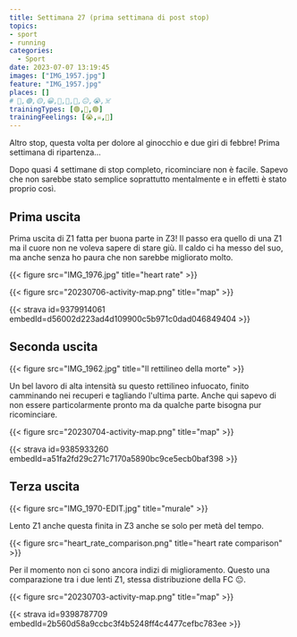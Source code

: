 ```yaml
---
title: Settimana 27 (prima settimana di post stop)
topics:
- sport
- running
categories:
  - Sport
date: 2023-07-07 13:19:45
images: ["IMG_1957.jpg"]
feature: "IMG_1957.jpg"
places: []
# 🔴,🟢,🟡,😀,🙁,🫤,🙂,😐,😭,☠️
trainingTypes: [🟢,🔴,🟢]
trainingFeelings: [😭,☠️,🙁]
---
```

Altro stop, questa volta per dolore al ginocchio e due giri di febbre! Prima settimana di ripartenza...
<!--more--> 

Dopo quasi 4 settimane di stop completo, ricominciare non è facile.
Sapevo che non sarebbe stato semplice soprattutto mentalmente e in effetti è stato proprio così.

## Prima uscita

Prima uscita di Z1 fatta per buona parte in Z3! Il passo era quello di una Z1 ma il cuore non ne voleva sapere di stare giù. Il caldo ci ha messo del suo, ma anche senza ho paura che non sarebbe migliorato molto. 

{{< figure src="IMG_1976.jpg" title="heart rate" >}}

{{< figure src="20230706-activity-map.png" title="map" >}}

{{< strava id=9379914061 embedId=d56002d223ad4d109900c5b971c0dad046849404 >}}

## Seconda uscita

{{< figure src="IMG_1962.jpg" title="Il rettilineo della morte" >}}

Un bel lavoro di alta intensità su questo rettilineo infuocato, finito camminando nei recuperi e tagliando l'ultima parte. Anche qui sapevo di non essere particolarmente pronto ma da qualche parte bisogna pur ricominciare.

{{< figure src="20230704-activity-map.png" title="map" >}}

{{< strava id=9385933260 embedId=a51fa2fd29c271c7170a5890bc9ce5ecb0baf398 >}}

## Terza uscita

{{< figure src="IMG_1970-EDIT.jpg" title="murale" >}}

Lento Z1 anche questa finita in Z3 anche se solo per metà del tempo.

{{< figure src="heart_rate_comparison.png" title="heart rate comparison" >}}

Per il momento non ci sono ancora indizi di miglioramento. Questo una comparazione tra i due lenti Z1, stessa distribuzione della FC 😐.

{{< figure src="20230703-activity-map.png" title="map" >}}

{{< strava id=9398787709 embedId=2b560d58a9ccbc3f4b5248ff4c4477cefbc783ee >}}







